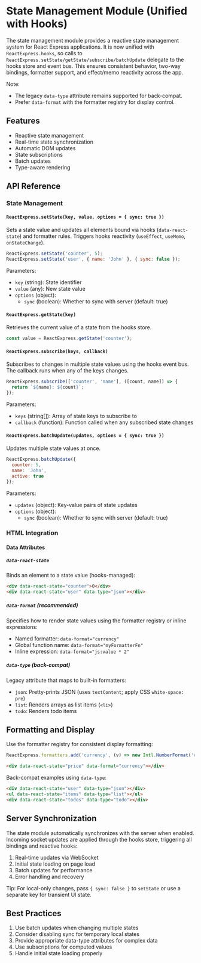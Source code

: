 # State Management Module (Unified with Hooks)

The state management module provides a reactive state management system for React Express applications. It is now unified with `ReactExpress.hooks`, so calls to `ReactExpress.setState/getState/subscribe/batchUpdate` delegate to the hooks store and event bus. This ensures consistent behavior, two-way bindings, formatter support, and effect/memo reactivity across the app.

Note:
- The legacy `data-type` attribute remains supported for back-compat.
- Prefer `data-format` with the formatter registry for display control.

## Features

- Reactive state management
- Real-time state synchronization
- Automatic DOM updates
- State subscriptions
- Batch updates
- Type-aware rendering

## API Reference

### State Management

#### `ReactExpress.setState(key, value, options = { sync: true })`
Sets a state value and updates all elements bound via hooks (`data-react-state`) and formatter rules. Triggers hooks reactivity (`useEffect`, `useMemo`, `onStateChange`).

```javascript
ReactExpress.setState('counter', 5);
ReactExpress.setState('user', { name: 'John' }, { sync: false });
```

Parameters:
- `key` (string): State identifier
- `value` (any): New state value
- `options` (object): 
  - `sync` (boolean): Whether to sync with server (default: true)

#### `ReactExpress.getState(key)`
Retrieves the current value of a state from the hooks store.

```javascript
const value = ReactExpress.getState('counter');
```

#### `ReactExpress.subscribe(keys, callback)`
Subscribes to changes in multiple state values using the hooks event bus. The callback runs when any of the keys changes.

```javascript
ReactExpress.subscribe(['counter', 'name'], ([count, name]) => {
  return `${name}: ${count}`;
});
```

Parameters:
- `keys` (string[]): Array of state keys to subscribe to
- `callback` (function): Function called when any subscribed state changes

#### `ReactExpress.batchUpdate(updates, options = { sync: true })`
Updates multiple state values at once.

```javascript
ReactExpress.batchUpdate({
  counter: 5,
  name: 'John',
  active: true
});
```

Parameters:
- `updates` (object): Key-value pairs of state updates
- `options` (object):
  - `sync` (boolean): Whether to sync with server (default: true)

### HTML Integration

#### Data Attributes

##### `data-react-state`
Binds an element to a state value (hooks-managed):

```html
<div data-react-state="counter">0</div>
<div data-react-state="user" data-type="json"></div>
```

##### `data-format` (recommended)
Specifies how to render state values using the formatter registry or inline expressions:

- Named formatter: `data-format="currency"`
- Global function name: `data-format="myFormatterFn"`
- Inline expression: `data-format="js:value * 2"`

##### `data-type` (back-compat)
Legacy attribute that maps to built-in formatters:

- `json`: Pretty-prints JSON (uses `textContent`; apply CSS `white-space: pre`)
- `list`: Renders arrays as list items (`<li>`)
- `todo`: Renders todo items

## Formatting and Display

Use the formatter registry for consistent display formatting:

```javascript
ReactExpress.formatters.add('currency', (v) => new Intl.NumberFormat('en-US', { style: 'currency', currency: 'USD' }).format(v));
```

```html
<div data-react-state="price" data-format="currency"></div>
```

Back-compat examples using `data-type`:

```html
<div data-react-state="user" data-type="json"></div>
<ul data-react-state="items" data-type="list"></ul>
<div data-react-state="todos" data-type="todo"></div>
```

## Server Synchronization

The state module automatically synchronizes with the server when enabled. Incoming socket updates are applied through the hooks store, triggering all bindings and reactive hooks:

1. Real-time updates via WebSocket
2. Initial state loading on page load
3. Batch updates for performance
4. Error handling and recovery

Tip: For local-only changes, pass `{ sync: false }` to `setState` or use a separate key for transient UI state.

## Best Practices

1. Use batch updates when changing multiple states
2. Consider disabling sync for temporary local states
3. Provide appropriate data-type attributes for complex data
4. Use subscriptions for computed values
5. Handle initial state loading properly
